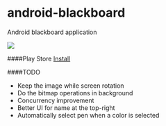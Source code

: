 android-blackboard
==================

Android blackboard application

<img src='https://lh5.ggpht.com/8zgWWsG-C7IETFby4Sjg8IvMN4oBmbJTJQ5L5aTqiFTIDo0ANRIy2sr7Fbf8YEYCWFk=h900'/>


####Play Store
<a href='https://play.google.com/store/apps/details?id=com.orhanobut.android.blackboard'>Install</a>


####TODO
- Keep the image while screen rotation
- Do the bitmap operations in background
- Concurrency improvement
- Better UI for name at the top-right
- Automatically select pen when a color is selected

